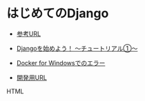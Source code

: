# はじめてのDjango

* [参考URL](https://qiita.com/a-im12/items/7f3c8d1212dac3685e77)
* [Djangoを始めよう！ 〜チュートリアル①〜](https://qiita.com/tfrcm/items/bff55a0b8ae1b76c0ca1)
* [Docker for Windowsでのエラー](https://qiita.com/Y-Kanoh/items/180e73c47970ea9bf5bc)

* [開発用URL](http://localhost:8000/)

HTML
